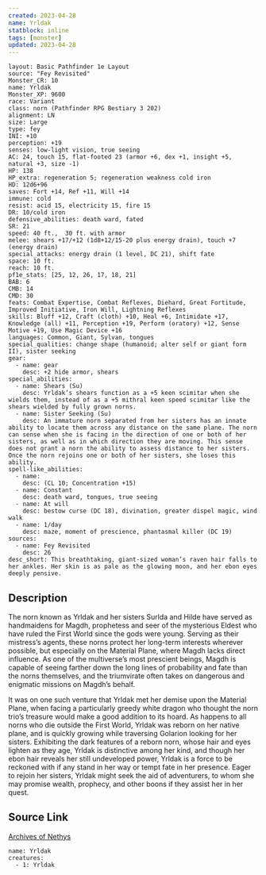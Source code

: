 ```yaml
---
created: 2023-04-28
name: Yrldak
statblock: inline
tags: [monster]
updated: 2023-04-28
---
```

```statblock
layout: Basic Pathfinder 1e Layout
source: "Fey Revisited"
Monster_CR: 10
name: Yrldak
Monster_XP: 9600
race: Variant
class: norn (Pathfinder RPG Bestiary 3 202)
alignment: LN
size: Large
type: fey
INI: +10
perception: +19
senses: low-light vision, true seeing
AC: 24, touch 15, flat-footed 23 (armor +6, dex +1, insight +5, natural +3, size -1)
HP: 138
HP_extra: regeneration 5; regeneration weakness cold iron
HD: 12d6+96
saves: Fort +14, Ref +11, Will +14
immune: cold
resist: acid 15, electricity 15, fire 15
DR: 10/cold iron
defensive_abilities: death ward, fated
SR: 21
speed: 40 ft.,  30 ft. with armor
melee: shears +17/+12 (1d8+12/15-20 plus energy drain), touch +7 (energy drain)
special_attacks: energy drain (1 level, DC 21), shift fate
space: 10 ft.
reach: 10 ft.
pf1e_stats: [25, 12, 26, 17, 18, 21]
BAB: 6
CMB: 14
CMD: 30
feats: Combat Expertise, Combat Reflexes, Diehard, Great Fortitude, Improved Initiative, Iron Will, Lightning Reflexes
skills: Bluff +12, Craft (cloth) +10, Heal +6, Intimidate +17, Knowledge (all) +11, Perception +19, Perform (oratory) +12, Sense Motive +19, Use Magic Device +16
languages: Common, Giant, Sylvan, tongues
special_qualities: change shape (humanoid; alter self or giant form II), sister seeking
gear:
  - name: gear
    desc: +2 hide armor, shears
special_abilities:
  - name: Shears (Su)
    desc: Yrldak’s shears function as a +5 keen scimitar when she wields them, instead of as a +5 mithral keen speed scimitar like the shears wielded by fully grown norns.
  - name: Sister Seeking (Su)
    desc: An immature norn separated from her sisters has an innate ability to locate them across any distance on the same plane. The norn can sense when she is facing in the direction of one or both of her sisters, as well as in which direction they are moving. This sense does not grant a norn the ability to assess distance to her sisters. Once the norn rejoins one or both of her sisters, she loses this ability.
spell-like_abilities:
  - name:
    desc: (CL 10; Concentration +15)
  - name: Constant
    desc: death ward, tongues, true seeing
  - name: At will
    desc: bestow curse (DC 18), divination, greater dispel magic, wind walk
  - name: 1/day
    desc: maze, moment of prescience, phantasmal killer (DC 19)
sources:
  - name: Fey Revisited
    desc: 26
desc_short: This breathtaking, giant-sized woman’s raven hair falls to her ankles. Her skin is as pale as the glowing moon, and her ebon eyes deeply pensive. 
```
## Description
The norn known as Yrldak and her sisters Surlda and Hilde have served as handmaidens for Magdh, prophetess and seer of the mysterious Eldest who have ruled the First World since the gods were young. Serving as their mistress’s agents, these norns protect her long-term interests wherever possible, but especially on the Material Plane, where Magdh lacks direct influence. As one of the multiverse’s most prescient beings, Magdh is capable of seeing farther down the long lines of probability and fate than the norns themselves, and the triumvirate often takes on dangerous and enigmatic missions on Magdh’s behalf. 

It was on one such venture that Yrldak met her demise upon the Material Plane, when facing a particularly greedy white dragon who thought the norn trio’s treasure would make a good addition to its hoard. As happens to all norns who die outside the First World, Yrldak was reborn on her native plane, and is quickly growing while traversing Golarion looking for her sisters. Exhibiting the dark features of a reborn norn, whose hair and eyes lighten as they age, Yrldak is distinctive among her kind, and though her ebon hair reveals her still undeveloped power, Yrldak is a force to be reckoned with if any stand in her way or tempt fate in her presence. Eager to rejoin her sisters, Yrldak might seek the aid of adventurers, to whom she may promise wealth, prophecy, and other boons if they assist her in her quest.
## Source Link
[Archives of Nethys](https://aonprd.com/MonsterDisplay.aspx?ItemName=Yrldak)
```encounter-table
name: Yrldak
creatures:
  - 1: Yrldak
```
